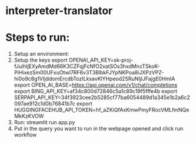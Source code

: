 # interpreter-translator

# Steps to run:
1. Setup an environment:
2. Setup the keys
    export OPENAI_API_KEY=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
    export OPEN_AI_BASE=https://api.openai.com/v1/chat/completions
    export BING_API_KEY=af34c800d72846c5a1c89c19f5fffe4b
    export SERPAPI_API_KEY=34f3923cee2b5285cf77ba6054489d1a345e1b2a6c2097ae912c1d0b76841b7c
    export HUGGINGFACEHUB_API_TOKEN=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
3. Run: streamlit run app.py
4. Put in the query you want to run in the webpage opened and click run workflow
